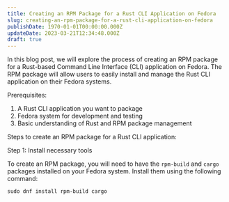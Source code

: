 ```yaml
---
title: Creating an RPM Package for a Rust CLI Application on Fedora
slug: creating-an-rpm-package-for-a-rust-cli-application-on-fedora
publishDate: 1970-01-01T00:00:00.000Z
updateDate: 2023-03-21T12:34:48.000Z
draft: true
---
```


In this blog post, we will explore the process of creating an RPM package for a Rust-based Command Line Interface (CLI) application on Fedora. The RPM package will allow users to easily install and manage the Rust CLI application on their Fedora systems.

Prerequisites:

1. A Rust CLI application you want to package
2. Fedora system for development and testing
3. Basic understanding of Rust and RPM package management

Steps to create an RPM package for a Rust CLI application:

Step 1: Install necessary tools

To create an RPM package, you will need to have the `rpm-build` and `cargo` packages installed on your Fedora system. Install them using the following command:

```
sudo dnf install rpm-build cargo
```
